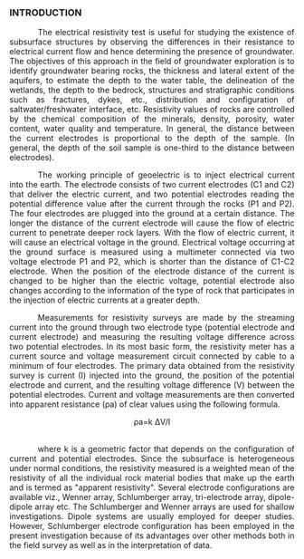 ### INTRODUCTION<br>

<p style="text-indent:50px;text-align:justify;"> The electrical resistivity test is useful for studying the existence of subsurface structures by observing the differences in their resistance to electrical current flow and hence determining the presence of groundwater. The objectives of this approach in the field of groundwater exploration is to identify groundwater bearing rocks,  the thickness and lateral extent of the aquifers, to estimate the depth to the water table, the delineation of the wetlands, the depth to the bedrock, structures and stratigraphic conditions such as fractures, dykes, etc., distribution and configuration of saltwater/freshwater interface, etc.
Resistivity values of rocks are controlled by the chemical composition of the minerals, density, porosity, water content, water quality and temperature. In general, the distance between the current electrodes is proportional to the depth of the sample. (In general, the depth of the soil sample  is one-third to the distance between electrodes).</p>

<p style="text-indent:50px;text-align:justify">
The working principle of geoelectric is to inject electrical current into the earth. The electrode consists of two current electrodes (C1 and C2) that deliver the electric current, and two potential electrodes reading the potential difference value after the current through the rocks (P1 and P2). The four electrodes are plugged into the ground at a certain distance. The longer the distance of the current electrode will cause the flow of electric current to penetrate deeper rock layers. With the flow of electric current, it will cause an electrical voltage in the ground. Electrical voltage occurring at the ground surface is measured using a multimeter connected via two voltage electrode P1 and P2, which is shorter than the distance of C1-C2 electrode. When the position of the electrode distance of the current is changed to be higher than the electric voltage, potential electrode also changes according to the information of the type of rock that participates in the injection of electric currents at a greater depth.
<p>

<p style="text-indent:50px;text-align:justify">
Measurements for resistivity surveys are made by the streaming current into the ground through two electrode type (potential electrode and current electrode) and measuring the resulting voltage difference across two potential electrodes. In its most basic form, the resistivity meter has a current source and voltage measurement circuit connected by cable to a minimum of four electrodes. The primary data obtained from the resistivity survey is current (I) injected into the ground, the position of the potential electrode and current,  and the resulting voltage difference (V) between the potential electrodes.
Current and voltage measurements are then converted into apparent resistance (ρa) of clear values using the following formula.
</p>

<center>ρa=k ΔV/I</center>
</br>

<p style="text-indent:50px;text-align:justify">
where k is a geometric factor that depends on the configuration of current and potential electrodes. Since the subsurface is heterogeneous under normal conditions, the resistivity measured is a weighted mean of the resistivity of all the individual rock material bodies that make up the earth and is termed as "apparent resistivity".
Several electrode configurations are available viz., Wenner array, Schlumberger array, tri-electrode array, dipole-dipole array etc. The Schlumberger and Wenner arrays are used for shallow investigations. Dipole systems are usually employed for deeper studies. However, Schlumberger electrode configuration has been employed in the present investigation because of its advantages over other methods both in the field survey as well as in the interpretation of data.
</p>

